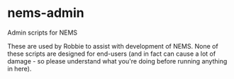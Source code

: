 # nems-admin
Admin scripts for NEMS

These are used by Robbie to assist with development of NEMS. None of these scripts are designed for end-users (and in fact can cause a lot of damage - so please understand what you're doing before running anything in here).


